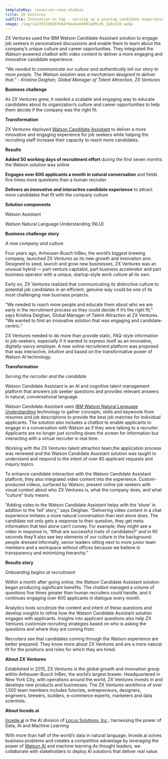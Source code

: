 ```yaml
---
templateKey: resources-case-studies
title: ZX Ventures
subTitle: Innovation on tap - serving up a winning candidate experience
image: /img/1a27015d0107b64f6eeba84991a09cd5_320x320.webp
---
```

ZX Ventures used the IBM Watson Candidate Assistant solution to engage job seekers in personalized discussions and enable them to learn about the company’s unique culture and career opportunities. They integrated the Watson-powered chatbot with video content to deliver a more engaging and innovative candidate experience.

*“We needed to communicate our culture and authentically tell our story to more people. The Watson solution was a mechanism designed to deliver that.” - Kristina Deighan, Global Manager of Talent Attraction, ZX Ventures*

**Business challenge**

As ZX Ventures grew, it needed a scalable and engaging way to educate candidates about its organization’s culture and career opportunities to help them decide if the company was the right fit.

**Transformation**

ZX Ventures deployed [Watson Candidate Assistant](https://www.ibm.com/us-en/marketplace/watson-candidate-assistant) to deliver a more innovative and engaging experience for job seekers while helping the recruiting staff increase their capacity to reach more candidates.

**Results**

**Added 50 working days of recruitment effort** during the first seven months the Watson solution was online

**Engages over 600 applicants a month in natural conversation** and fields five times more questions than a human recruiter

**Delivers an innovative and interactive candidate experience** to attract more candidates that fit with the company culture

**Solution components**

Watson Assistant

Watson Natural Language Understanding (NLU)

**Business challenge story**

*A new company and culture*

Four years ago, Anheuser-Busch InBev, the world’s biggest brewing company, launched ZX Ventures as its new growth and innovation arm. Designed to seed, launch and grow new businesses, ZX Ventures was an unusual hybrid — part venture capitalist, part business accelerator and part business operator with a unique, startup-style work culture all its own.

Early on, ZX Ventures realized that communicating its distinctive culture to potential job candidates in an efficient, genuine way could be one of its most challenging new business projects.

“We needed to reach more people and educate them about who we are early in the recruitment process so they could decide if it’s the right fit,” says Kristina Deighan, Global Manager of Talent Attraction at ZX Ventures. “We wanted to find an innovative solution that was engaging and candidate-centric.”

ZX Ventures needed to do more than provide static, FAQ-style information to job-seekers, especially if it wanted to express itself as an innovative, digitally-savvy employer. A new online recruitment platform was proposed that was interactive, intuitive and based on the transformative power of Watson AI technology.

**Transformation**

*Serving the recruiter and the candidate*

Watson Candidate Assistant is an AI and cognitive talent management platform that answers job seeker questions and provides relevant answers in natural, conversational language.

Watson Candidate Assistant uses [IBM Watson Natural Language Understanding](https://www.ibm.com/watson/services/natural-language-understanding/) technology to gather concepts, skills and keywords from resumes and job descriptions to provide the best job matches for individual applicants. The solution also includes a chatbot to enable applicants to engage in a conversation with Watson as if they were talking to a recruiter. Applicants are no longer just scrolling down the screen for information but interacting with a virtual recruiter in real time.

Working with the ZX Ventures talent attraction team,the application process was reviewed and the Watson Candidate Assistant solution was taught to understand and respond to the intent of over 60 applicant requests and inquiry topics.

To enhance candidate interaction with the Watson Candidate Assistant platform, they also integrated video content into the experience. Custom-produced videos, surfaced by Watson, present online job seekers with visual context about who ZX Ventures is, what the company does, and what “culture” truly means.

“Adding video to the Watson Candidate Assistant helps with the ‘show’ in addition to the ‘tell’ story,” says Deighan. “Delivering video content in a chat experience imitates a more natural conversation than text alone does. The candidate not only gets a response to their question, they get meta information that text alone can’t convey. For example, they might see a video in response to, ‘What are successful traits of candidates?’ and in 60 seconds they’ll also see key elements of our culture in the background: people dressed informally, senior leaders sitting next to more junior team members and a workspace without offices because we believe in transparency and minimizing hierarchy.”

**Results story**

*Onboarding begins at recruitment*

Within a month after going online, the Watson Candidate Assistant solution began producing significant benefits. The chatbot managed a volume of questions five times greater than human recruiters could handle, and it continues engaging over 600 applicants in dialogue every month.

Analytics tools scrutinize the content and intent of these questions and develop insights to refine how the Watson Candidate Assistant solution engages with applicants. Insights into applicant questions also help ZX Ventures customize recruiting strategies based on who is asking the questions and where they are coming from.

Recruiters see that candidates coming through the Watson experience are better prepared. They know more about ZX Ventures and are a more natural fit for the positions and roles for which they are hired.

**About ZX Ventures**

Established in 2015, ZX Ventures is the global growth and innovation group within Anheuser-Busch InBev, the world’s largest brewer. Headquartered in New York City, with operations around the world, ZX Ventures invests in and develops new products and businesses. The ZX Ventures workforce of over 1,500 team members includes futurists, entrepreneurs, designers, engineers, brewers, builders, e-commerce experts, marketers and data scientists.

**About Incede.ai**

[Incede.ai](https://www.incede.ai) is the AI division of [Locus Solutions, Inc](http://www.locussolutions.com).; harnessing the power of Data, AI and Machine Learning

With more than half of the world’s data in natural language, Incede.ai solves business problems and creates a competitive advantage by leveraging the power of [Watson AI](https://www.ibm.com/watson) and machine learning.As thought leaders, we collaborate with stakeholders to deploy AI solutions that deliver real value.
